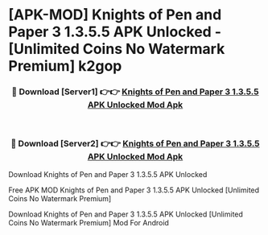 # [APK-MOD] Knights of Pen and Paper 3 1.3.5.5 APK Unlocked - [Unlimited Coins No Watermark Premium] k2gop



<div align="center">
<h3>🔴 Download [Server1] 👉👉 <a href="https://momento.my/?title=Knights_of_Pen_and_Paper_3_1.3.5.5_APK_Unlocked">Knights of Pen and Paper 3 1.3.5.5 APK Unlocked Mod Apk</a></h3><br>

<h3>🔴 Download [Server2] 👉👉 <a href="https://momento.my/?title=Knights_of_Pen_and_Paper_3_1.3.5.5_APK_Unlocked">Knights of Pen and Paper 3 1.3.5.5 APK Unlocked Mod Apk</a></h3>
</div>



Download Knights of Pen and Paper 3 1.3.5.5 APK Unlocked 

Free APK MOD Knights of Pen and Paper 3 1.3.5.5 APK Unlocked [Unlimited Coins No Watermark Premium]

Download Knights of Pen and Paper 3 1.3.5.5 APK Unlocked [Unlimited Coins No Watermark Premium] Mod For Android
